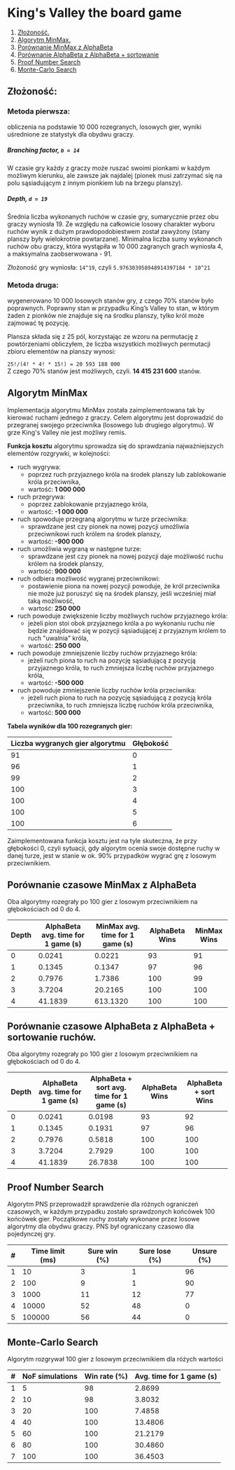 # King's Valley the board game

1. <a href="#1">Złożoność.</a>
2. <a href="#2">Algorytm MinMax.</a>
3. <a href="#3">Porównanie MinMax z AlphaBeta</a>
4. <a href="#4">Porównanie AlphaBeta z AlphaBeta + sortowanie</a>
5. <a href="#5">Proof Number Search</a>
6. <a href="#6">Monte-Carlo Search</a>


<div id="1"></div>

## Złożoność:

### Metoda pierwsza:
obliczenia na podstawie 10 000 rozegranych, losowych gier, wyniki uśrednione ze statystyk dla obydwu graczy.

##### Branching factor, `b = 14`  
W czasie gry każdy z graczy może ruszać swoimi pionkami w każdym możliwym kierunku, ale zawsze jak najdalej (pionek musi zatrzymać się na polu sąsiadującym z innym pionkiem lub na brzegu planszy).

##### Depth, `d = 19`  
Średnia liczba wykonanych ruchów w czasie gry, sumarycznie przez obu graczy wyniosła 19. Ze względu na całkowicie losowy charakter wyboru ruchów wynik z dużym prawdopodobiestwem został zawyżony (stany planszy były wielokrotnie powtarzane). Minimalna liczba sumy wykonanch ruchów obu graczy, która wystąpiła w 10 000 zagranych grach wyniosła 4, a maksymalna zaobserwowana - 91.

Złożoność gry wyniosła: `14^19`, czyli `5.976303958948914397184 * 10^21`


### Metoda druga:
wygenerowano 10 000 losowych stanów gry, z czego 70% stanów było poprawnych. Poprawny stan w przypadku King’s Valley to stan, w którym żaden z pionków nie znajduje się na środku planszy, tylko król może zajmować tę pozycję.

Plansza składa się z 25 pól, korzystając ze wzoru na permutację z powtórzeniami obliczyłem, że liczba wszystkich możliwych permutacji zbioru elementów na planszy wynosi:

`25!/(4! * 4! * 15!) = 20 593 188 000`  
Z czego 70% stanów jest możliwych, czyli. <b>14 415 231 600</b> stanów.

<div id="2"></div>

## Algorytm MinMax

Implementacja algorytmu MinMax została zaimplementowana tak by kierować ruchami jednego z graczy. Celem algorytmu jest doprowadzić do przegranej swojego przeciwnika (losowego lub drugiego algorytmu).
W grze King's Valley nie jest możliwy remis.

<b>Funkcja kosztu</b> algorytmu sprowadza się do sprawdzania najważniejszych elementów rozgrywki, w kolejności:
- ruch wygrywa:
  - poprzez ruch przyjaznego króla na środek planszy lub zablokowanie króla przeciwnika,
  - wartość: <b>1 000 000</b>
- ruch przegrywa:
  - poprzez zablokowanie przyjaznego króla,
  - wartość: <b>-1 000 000</b>
- ruch spowoduje przegraną algorytmu w turze przeciwnika:
  - sprawdzane jest czy pionek na nowej pozycji umożliwia przeciwnikowi ruch królem na środek planszy,
  - wartość: <b>-900 000</b>
- ruch umożliwia wygraną w następne turze:
  - sprawdzane jest czy pionek na nowej pozycji daje możliwość ruchu królem na środek planszy,
  - wartość: <b>900 000</b>
- ruch odbiera możliwość wygranej przeciwnikowi:
  - postawienie piona na nowej pozycji powoduje, że król przeciwnika nie może już poruszyć się na środek planszy, jeśli wcześniej miał taką możliwość,
  - wartość: <b>250 000</b>
- ruch powoduje zwiększenie liczby możliwych ruchów przyjaznego króla:
  - jeżeli pion stoi obok przyjaznego króla a po wykonaniu ruchu nie będzie znajdować się w pozycji sąsiadującej z przyjaznym królem to ruch "uwalnia" króla,
  - wartość: <b>250 000</b>
- ruch powoduje zmniejszenie liczby ruchów przyjaznego króla:
  - jeżeli ruch piona to ruch na pozycję sąsiadującą z pozycją przyjaznego króla, to ruch zmniejsza liczbę ruchów przyjaznego króla,
  - wartość: <b>-500 000</b>
- ruch powoduje zmniejszenie liczby ruchów króla przeciwnika:
  - jeżeli ruch piona to ruch na pozycję sąsiadującą z pozycją króla przeciwnika, to ruch zmniejsza liczbę ruchów króla przeciwnika,
  - wartość: <b>500 000</b>

<b>Tabela wyników dla 100 rozegranych gier:</b>

| Liczba wygranych gier algorytmu | Głębokość |
| ------------------------------- | --------- |
| 91                              | 0         |
| 96                              | 1         |
| 99                              | 2         |
| 100                             | 3         |
| 100                             | 4         |
| 100                             | 5         |
| 100                             | 6         |

Zaimplementowana funkcja kosztu jest na tyle skuteczna, że przy głębokości 0, czyli sytuacji, gdy algorytm ocenia swoje dostępne ruchy w danej turze,
jest w stanie w ok. 90% przypadków wygrać grę z losowym przeciwnikiem.

<div id="3"></div>

## Porównanie czasowe MinMax z AlphaBeta
Oba algorytmy rozegrały po 100 gier z losowym przeciwnikiem na głębokościach od 0 do 4.

| Depth | AlphaBeta avg. time for 1 game (s) | MinMax avg. time for 1 game (s) | AlphaBeta Wins | MinMax Wins |
|-------|---------------------------------|------------------------------------|--------------|-----------------|
| 0     | 0.0241                          | 0.0221                             | 93           | 91              |
| 1     | 0.1345                          | 0.1347                             | 97           | 96              |
| 2     | 0.7976                          | 1.7386                             | 100          | 99              |
| 3     | 3.7204                          | 20.2165                            | 100          | 100             |
| 4     | 41.1839                         | 613.1320                           | 100          | 100             |


<div id="4"></div>

## Porównanie czasowe AlphaBeta z AlphaBeta + sortowanie ruchów.
Oba algorytmy rozegrały po 100 gier z losowym przeciwnikiem na głębokościach od 0 do 4.

| Depth | AlphaBeta avg. time for 1 game (s) | AlphaBeta + sort avg. time for 1 game (s) | AlphaBeta Wins | AlphaBeta + sort Wins |
|-------|---------------------------------|----------------------------------------------|--------------|-------------------------|
| 0     | 0.0241                          | 0.0198                                       | 93           | 92                      |
| 1     | 0.1345                          | 0.1931                                       | 97           | 96                      |
| 2     | 0.7976                          | 0.5818                                       | 100          | 100                     |
| 3     | 3.7204                          | 2.7929                                       | 100          | 100                     |
| 4     | 41.1839                         | 26.7838                                      | 100          | 100                     |

<div id="5"></div>

## Proof Number Search
Algorytm PNS przeprowadził sprawdzenie dla różnych ograniczeń czasowych, w każdym przypadku zostało sprawdzonych końcówek 100 końcówek gier.
Początkowe ruchy zostały wykonane przez losowe algorytmy dla obydwu graczy.
PNS był ograniczany czasowo dla pojedynczej gry.


| # | Time limit (ms) | Sure win (%) | Sure lose (%) | Unsure (%) |
|---|-----------------|--------------|---------------|------------|
| 1 | 10              | 3            | 1             | 96         |
| 2 | 100             | 9            | 1             | 90         |
| 3 | 1000            | 11           | 12            | 77         |
| 4 | 10000           | 52           | 48            | 0          |
| 5 | 100000          | 56           | 44            | 0          |

<div id="6"></div>

## Monte-Carlo Search

Algorytm rozgrywał 100 gier z losowym przeciwnikiem dla różych wartości 

| # | NoF simulations | Win rate (%) | Avg. time for 1 game (s) |
|---|-----------------|--------------|--------------------------|
| 1 | 5               | 98           | 2.8699                   |
| 2 | 10              | 98           | 3.8032                   |
| 3 | 20              | 100          | 7.4858                   |
| 4 | 40              | 100          | 13.4806                  |
| 5 | 60              | 100          | 21.2179                  |
| 6 | 80              | 100          | 30.4860                  |
| 7 | 100             | 100          | 36.4503                  |

